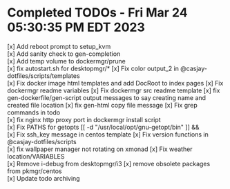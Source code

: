 # Completed TODOs  -  Fri Mar 24 05:30:35 PM EDT 2023

[x] Add reboot prompt to setup_kvm  
[x] Add sanity check to gen-completion  
[x] Add temp volume to dockermgr/prune  
[x] fix autostart.sh for desktopmgr/*
[x] Fix color output_2 in @casjay-dotfiles/scripts/templates  
[x] Fix docker image html templates and add DocRoot to index pages
[x] Fix dockermgr readme variables
[x] Fix dockermgr src readme template
[x] fix gen-dockerfile/gen-script output messages to say creating name and created file location
[x] fix gen-html copy file message
[x] Fix grep commands in todo  
[x] fix nginx http proxy port in dockermgr install script  
[x] Fix PATHS for getopts [[ -d "/usr/local/opt/gnu-getopt/bin" ]] &&  
[x] Fix ssh_key message in centos template
[x] Fix version functions in @casjay-dotfiles/scripts  
[x] fix wallpaper manager not rotating on xmonad
[x] Fix weather location/VARIABLES  
[x] Remove i-debug from desktopmgr/i3
[x] remove obsolete packages from pkmgr/centos  
[x] Update todo archiving  
